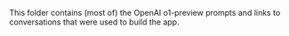 This folder contains (most of) the OpenAI o1-preview prompts and links to conversations that were used to build the app.
